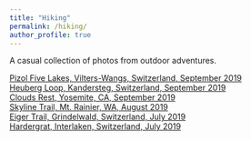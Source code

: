 ```yaml
---
title: "Hiking"
permalink: /hiking/
author_profile: true
---
```

A casual collection of photos from outdoor adventures. 

[Pizol Five Lakes, Vilters-Wangs, Switzerland, September 2019](/pizol)\
[Heuberg Loop, Kandersteg, Switzerland, September 2019](/oeschinensee)\
[Clouds Rest, Yosemite, CA, September 2019](/clouds-rest)\
[Skyline Trail, Mt. Rainier, WA, August 2019](/mt-rainier)\
[Eiger Trail, Grindelwald, Switzerland, July 2019](/eiger)\
[Hardergrat, Interlaken, Switzerland, July 2019](/hardergrat)
